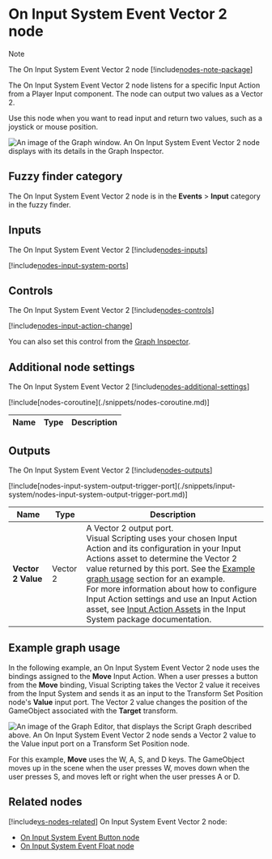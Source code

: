 # On Input System Event Vector 2 node

> [!NOTE]
> The On Input System Event Vector 2 node [!include[nodes-note-package](./snippets/input-system/nodes-note-package.md)]

The On Input System Event Vector 2 node listens for a specific Input Action from a Player Input component. The node can output two values as a Vector 2.

Use this node when you want to read input and return two values, such as a joystick or mouse position. 

![An image of the Graph window. An On Input System Event Vector 2 node displays with its details in the Graph Inspector.](images/vs-on-input-system-event-vector2-node.png)

## Fuzzy finder category 

The On Input System Event Vector 2 node is in the **Events** &gt; **Input** category in the fuzzy finder.


## Inputs 

The On Input System Event Vector 2 [!include[nodes-inputs](./snippets/nodes-inputs.md)]

[!include[nodes-input-system-ports](./snippets/input-system/nodes-input-system-ports.md)]

## Controls

The On Input System Event Vector 2 [!include[nodes-controls](./snippets/nodes-controls.md)]

[!include[nodes-input-action-change](./snippets/input-system/nodes-input-action-change.md)]

You can also set this control from the [Graph Inspector](vs-interface-overview.md#the-graph-inspector).

## Additional node settings 

The On Input System Event Vector 2 [!include[nodes-additional-settings](./snippets/nodes-additional-settings.md)]

<table>
<thead>
<tr>
<th><strong>Name</strong></th>
<th><strong>Type</strong></th>
<th><strong>Description</strong></th>
</tr>
</thead>
<tbody>
[!include[nodes-coroutine](./snippets/nodes-coroutine.md)]
</tbody>
</table>

## Outputs 

The On Input System Event Vector 2 [!include[nodes-outputs](./snippets/nodes-outputs.md)]

<table>
<thead>
<tr>
<th><strong>Name</strong></th>
<th><strong>Type</strong></th>
<th><strong>Description</strong></th>
</tr>
</thead>
<tbody>
[!include[nodes-input-system-output-trigger-port](./snippets/input-system/nodes-input-system-output-trigger-port.md)]
<tr>
<td><strong>Vector 2 Value</strong></td>
<td>Vector 2</td>
<td>A Vector 2 output port. <br/>Visual Scripting uses your chosen Input Action and its configuration in your Input Actions asset to determine the Vector 2 value returned by this port. See the <a href="#example-graph-usage">Example graph usage</a> section for an example. <br/>For more information about how to configure Input Action settings and use an Input Action asset, see <a href="(https://docs.unity3d.com/Packages/com.unity.inputsystem@latest/index.html?subfolder=/manual/ActionAssets.html)">Input Action Assets</a> in the Input System package documentation.</td>
</tr>
</tbody>
</table>

## Example graph usage 

In the following example, an On Input System Event Vector 2 node uses the bindings assigned to the **Move** Input Action. When a user presses a button from the **Move** binding, Visual Scripting takes the Vector 2 value it receives from the Input System and sends it as an input to the Transform Set Position node's **Value** input port. The Vector 2 value changes the position of the GameObject associated with the **Target** transform. 

![An image of the Graph Editor, that displays the Script Graph described above. An On Input System Event Vector 2 node sends a Vector 2 value to the Value input port on a Transform Set Position node.](images/vs-on-input-system-event-vector2-node-example.png)

For this example, **Move** uses the W, A, S, and D keys. The GameObject moves up in the scene when the user presses W, moves down when the user presses S, and moves left or right when the user presses A or D. 

## Related nodes 

[!include[vs-nodes-related](./snippets/nodes-related.md)] On Input System Event Vector 2 node:

- [On Input System Event Button node](vs-nodes-events-input-system-button.md)
- [On Input System Event Float node](vs-nodes-events-input-system-float.md)